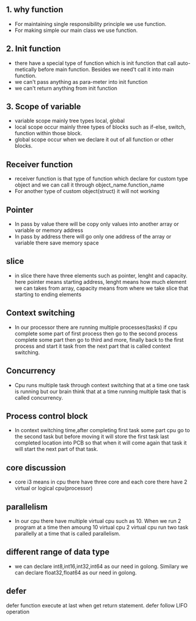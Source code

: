 ## 1. why function

- For maintaining single responsibility principle we use function.
- For making simple our main class we use function.

## 2. Init function

- there have a special type of function which is init function that call auto-metically before main function. Besides we need't call it into main function.
- we can't pass anything as para-meter into init function
- we can't return anything from init function

## 3. Scope of variable

- variable scope mainly tree types local, global
- local scope occur mainly three types of blocks such as if-else, switch, function within those block.
- global scope occur when we declare it out of all function or other blocks.

## Receiver function
- receiver function is that type of function which declare for custom type object and we can call it through object_name.function_name
- For another type of custom object(struct) it will not working

## Pointer
- In pass by value there will be copy only values into another array or variable or memory address 
- In pass by address there will go only one address of the array or variable there save memory space

## slice 
- in slice there have three elements such as pointer, lenght and capacity. here pointer means starting address, lenght means how much element we can takes from array, capacity means from where we take slice that starting to ending elements

## Context switching
- In our processor there are running multiple processes(tasks) if cpu complete some part of first process then go to the second process complete some part then go to third and more, finally back to the first process and start it task from the next part that is called context switching.

## Concurrency
- Cpu runs multiple task through context switching that at a time one task is running but our brain think that at a time running multiple task that is called concurrency.

## Process control block
- In context switching time,after completing first task some part cpu go to the second task but before moving it will store the first task last completed location into PCB so that when it will come again that task it will start the next part of that task.

## core discussion
- core i3 means in cpu there have three core and each core there have 2 virtual or logical cpu(processor)

## parallelism
- In our cpu there have multiple virtual cpu such as 10. When we run 2 program at a time then amoung 10 virtual cpu 2 virtual cpu run two task parallelly at a time that is called parallelism.

## different range of data type
- we can declare int8,int16,int32,int64 as our need in golong. Similary we can declare float32,float64 as our need in golong.

## defer
defer function execute at last when get return statement. defer follow LIFO operation
